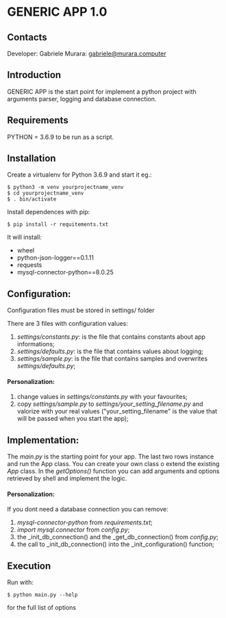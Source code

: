# GENERIC  APP 1.0

## Contacts

Developer: Gabriele Murara: gabriele@murara.computer

## Introduction

GENERIC APP is the start point for implement a python project with arguments
parser, logging and database connection.

## Requirements

PYTHON = 3.6.9 to be run as a script.

## Installation

Create a virtualenv for Python 3.6.9 and start it eg.:

```
$ python3 -m venv yourprojectname_venv
$ cd yourprojectname_venv
$ . bin/activate
```

Install dependences with pip:

```
$ pip install -r requitements.txt
```

It will install:
* wheel
* python-json-logger==0.1.11
* requests
* mysql-connector-python==8.0.25

## Configuration:

Configuration files must be stored in settings/ folder

There are 3 files with configuration values:

1) _settings/constants.py_: is the file that contains constants about app
informations;
2) _settings/defaults.py_: is the file that contains values about logging;
3) _settings/sample.py_: is the file that contains samples and overwrites
_settings/defaults.py_;

#### Personalization:

1) change values in _settings/constants.py_ with your favourites;
2) copy _settings/sample.py_ to _settings/your_setting_filename.py_ and
valorize with your real values ("your_setting_filename" is the value that will
be passed when you start the app);

## Implementation:

The _main.py_ is the starting point for your app. The last two rows instance
and run the App class. You can create your own class o extend the existing
_App_ class.
In the _getOptions()_ function you can add arguments and options retrieved by
shell and implement the logic.

#### Personalization:

If you dont need a database connection you can remove:

1) _mysql-connector-python_ from _requirements.txt_;
2) _import mysql.connector_ from _config.py_;
3) the _init_db_connection() and the _get_db_connection() from _config.py_;
4) the call to _init_db_connection() into the _init_configuration() function;

## Execution

Run with:

```
$ python main.py --help
```

for the full list of options
